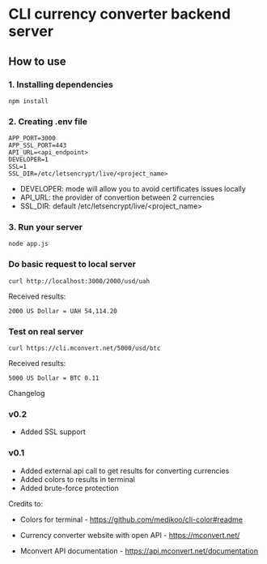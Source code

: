 # CLI currency converter backend server

## How to use

### 1. Installing dependencies

```
npm install
```

### 2. Creating .env file
```
APP_PORT=3000
APP_SSL_PORT=443
API_URL=<api_endpoint>
DEVELOPER=1
SSL=1
SSL_DIR=/etc/letsencrypt/live/<project_name>
```

* DEVELOPER: mode will allow you to avoid certificates issues locally
* API_URL: the provider of convertion between 2 currencies
* SSL_DIR: default /etc/letsencrypt/live/<project_name>

### 3. Run your server
```
node app.js
```

### Do basic request to local server
```
curl http://localhost:3000/2000/usd/uah
```

Received results:
```
2000 US Dollar = UAH 54,114.20  
```

### Test on real server
```
curl https://cli.mconvert.net/5000/usd/btc
```

Received results:
```
5000 US Dollar = BTC 0.11  
```

Changelog

### v0.2
* Added SSL support

### v0.1 
* Added external api call to get results for converting currencies
* Added colors to results in terminal
* Added brute-force protection

Credits to:

* Colors for terminal - https://github.com/medikoo/cli-color#readme

* Currency converter website with open API - https://mconvert.net/

* Mconvert API documentation - https://api.mconvert.net/documentation
